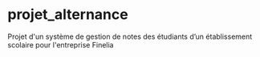 # projet_alternance
Projet d'un système de gestion de notes des étudiants d’un établissement scolaire pour l'entreprise Finelia
